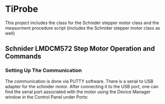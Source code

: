 # TiProbe
This project includes the class for the Schnider stepper motor class and the measurment procedure script (includes the Schnider stepper motor class as well)
## Schnider LMDCM572 Step Motor Operation and Commands
### Setting Up The Communication
The communication is done via PUTTY software. There is a serial to USB adapter for the schnider motor. After connecting it to the USB port, one can find the serial port associated with the motor using the Device Manager window in the Control Panel under Ports:

